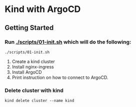 # Kind with ArgoCD

## Getting Started


### Run [./scripts/01-init.sh](./scripts/01-init.sh) which will do the following:

    ./scripts/01-init.sh

1. Create a kind cluster
2. Install nginx-ingress
3. Install ArgoCD
4. Print instruction on how to connect to ArgoCD.

### Delete cluster with kind

    kind delete cluster --name kind